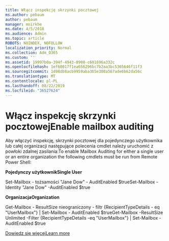 ```yaml
---
title: Włącz inspekcję skrzynki pocztowej
ms.author: pebaum
author: pebaum
manager: mnirkhe
ms.date: 4/5/2018
ms.audience: Admin
ms.topic: article
ROBOTS: NOINDEX, NOFOLLOW
localization_priority: Normal
ms.collection: Adm_O365
ms.custom: ''
ms.assetid: 19997b0a-394f-4943-8908-c601696a332c
ms.openlocfilehash: 1ef60017f1ea656296bc7b2aa3bc5365646f11f3
ms.sourcegitcommit: 1d98db8acb9959aba3b5e308a567ade6b62da56c
ms.translationtype: MT
ms.contentlocale: pl-PL
ms.lasthandoff: 08/22/2019
ms.locfileid: "36527624"
---
```

# <a name="enable-mailbox-auditing"></a><span data-ttu-id="05771-102">Włącz inspekcję skrzynki pocztowej</span><span class="sxs-lookup"><span data-stu-id="05771-102">Enable mailbox auditing</span></span>

<span data-ttu-id="05771-103">Aby włączyć inspekcję, skrzynki pocztowej dla pojedynczego użytkownika lub całej organizacji następujące polecenia cmdlet należy uruchomić z powłoki zdalnej zasilania:</span><span class="sxs-lookup"><span data-stu-id="05771-103">To enable Mailbox Auditing for either a single user or an entire organization the following cmdlets must be run from Remote Power Shell:</span></span>
  
 <span data-ttu-id="05771-104">**Pojedynczy użytkownik**</span><span class="sxs-lookup"><span data-stu-id="05771-104">**Single User**</span></span>
  
<span data-ttu-id="05771-105">Set-Mailbox - tożsamości "Jane Dow" - AuditEnabled $true</span><span class="sxs-lookup"><span data-stu-id="05771-105">Set-Mailbox -Identity "Jane Dow" -AuditEnabled $true</span></span>
  
 <span data-ttu-id="05771-106">**Organizacja**</span><span class="sxs-lookup"><span data-stu-id="05771-106">**Organization**</span></span>
  
<span data-ttu-id="05771-107">Get-Mailbox - ResultSize nieograniczony - filtr {RecipientTypeDetails - eq "UserMailbox"} | Set-Mailbox - AuditEnabled $true</span><span class="sxs-lookup"><span data-stu-id="05771-107">Get-Mailbox -ResultSize Unlimited -Filter {RecipientTypeDetails -eq "UserMailbox"} | Set-Mailbox -AuditEnabled $true</span></span>
  
[<span data-ttu-id="05771-108">Dowiedz się więcej</span><span class="sxs-lookup"><span data-stu-id="05771-108">Learn more</span></span>](https://support.office.com/article/aaca8987-5b62-458b-9882-c28476a66918)
  

